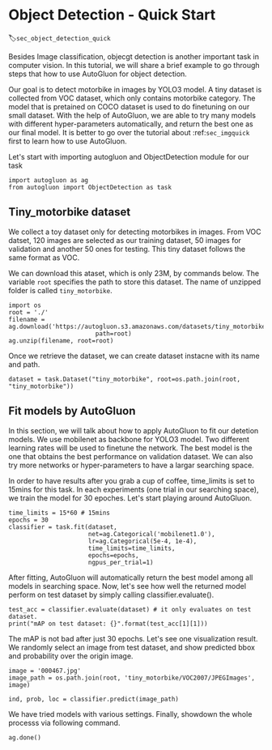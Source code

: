 # Object Detection - Quick Start
:label:`sec_object_detection_quick`

Besides Image classification, objecgt detection is another important task in computer vision. In this tutorial, we will share a brief example to go through steps that how to use AutoGluon for object detection.

Our goal is to detect motorbike in images by YOLO3 model. A tiny dataset is collected from VOC dataset, which only contains motorbike category. The model that is pretained on COCO dataset is used to do finetuning on our small dataset. With the help of AutoGluon, we are able to try many models with different hyper-parameters automatically, and return the best one as our final model. It is better to go over the tutorial about :ref:`sec_imgquick` first to learn how to use AutoGluon.

Let's start with importing autogluon and ObjectDetection module for our task 
```{.python .input}
import autogluon as ag
from autogluon import ObjectDetection as task
```

## Tiny_motorbike dataset
We collect a toy dataset only for detecting motorbikes in images. From VOC datset, 120 images are selected as our training dataset, 50 images for validation and another 50 ones for testing. This tiny dataset follows the same format as VOC. 

We can download this ataset, which is only 23M, by commands below. The variable `root` specifies the path to store this dataset. The name of unzipped folder is called `tiny_motorbike`.

```{.python .input}
import os
root = './'
filename = ag.download('https://autogluon.s3.amazonaws.com/datasets/tiny_motorbike.zip',
                        path=root)
ag.unzip(filename, root=root)
```

Once we retrieve the dataset, we can create dataset instacne with its name and path.
```{.python .input}
dataset = task.Dataset("tiny_motorbike", root=os.path.join(root, "tiny_motorbike"))
```

## Fit models by AutoGluon
In this section, we will talk about how to apply AutoGluon to fit our detetion models. We use mobilenet as backbone for YOLO3 model. Two different learning rates will be used to finetune the network. The best model is the one that obtains the best performance on validation dataset. We can also try more networks or hyper-parameters to have a largar searching space. 

In order to have results after you grab a cup of coffee, time_limits is set to 15mins for this task. In each experiments (one trial in our searching space), we train the model for 30 epoches. Let's start playing around AutoGluon.  

```{.python .input}
time_limits = 15*60 # 15mins
epochs = 30
classifier = task.fit(dataset,
                      net=ag.Categorical('mobilenet1.0'),
                      lr=ag.Categorical(5e-4, 1e-4),
                      time_limits=time_limits,
                      epochs=epochs,
                      ngpus_per_trial=1)
```

After fitting, AutoGluon will automatically return the best model among all models in searching space. Now, let's see how well the returned model perform on test dataset by simply calling classifier.evaluate().

```{.python .input}
test_acc = classifier.evaluate(dataset) # it only evaluates on test dataset.
print("mAP on test dataset: {}".format(test_acc[1][1]))
```

The mAP is not bad after just 30 epochs. Let's see one visualization result. We randomly select an image from test dataset, and show predicted bbox and probability over the origin image.  

```{.python .input}
image = '000467.jpg'
image_path = os.path.join(root, 'tiny_motorbike/VOC2007/JPEGImages', image)

ind, prob, loc = classifier.predict(image_path)
```

We have tried models with various settings. Finally, showdown the whole processs via following command. 

```{.python .input}
ag.done()
```

